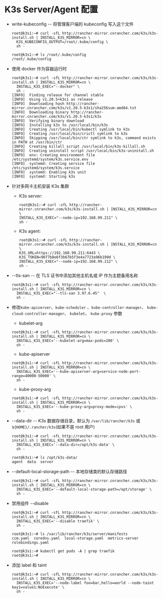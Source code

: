 # K3s Server/Agent 配置

- write-kubeconfig -- 将管理客户端的 kubeconfig 写入这个文件

  ```
  root@k3s1:~# curl -sfL http://rancher-mirror.cnrancher.com/k3s/k3s-install.sh | INSTALL_K3S_MIRROR=cn \
    K3S_KUBECONFIG_OUTPUT=/root/.kube/config \
    sh -

  root@k3s1:~# ls /root/.kube/config
  /root/.kube/config
  ```

- 使用 docker 作为容器运行时

  ```
  root@k3s1:~# curl -sfL http://rancher-mirror.cnrancher.com/k3s/k3s-install.sh | INSTALL_K3S_MIRROR=cn \
    INSTALL_K3S_EXEC="--docker" \
    sh -
  [INFO]  Finding release for channel stable
  [INFO]  Using v1.20.5+k3s1 as release
  [INFO]  Downloading hash http://rancher-mirror.cnrancher.com/k3s/v1.20.5-k3s1/sha256sum-amd64.txt
  [INFO]  Downloading binary http://rancher-mirror.cnrancher.com/k3s/v1.20.5-k3s1/k3s
  [INFO]  Verifying binary download
  [INFO]  Installing k3s to /usr/local/bin/k3s
  [INFO]  Creating /usr/local/bin/kubectl symlink to k3s
  [INFO]  Creating /usr/local/bin/crictl symlink to k3s
  [INFO]  Skipping /usr/local/bin/ctr symlink to k3s, command exists in PATH at /usr/bin/ctr
  [INFO]  Creating killall script /usr/local/bin/k3s-killall.sh
  [INFO]  Creating uninstall script /usr/local/bin/k3s-uninstall.sh
  [INFO]  env: Creating environment file /etc/systemd/system/k3s.service.env
  [INFO]  systemd: Creating service file /etc/systemd/system/k3s.service
  [INFO]  systemd: Enabling k3s unit
  [INFO]  systemd: Starting k3s
  ```

- 针对多网卡主机安装 K3s 集群

  - K3s server:

    ```
    root@k3s1:~# curl -sfL http://rancher-mirror.cnrancher.com/k3s/k3s-install.sh | INSTALL_K3S_MIRROR=cn \
    INSTALL_K3S_EXEC="--node-ip=192.168.99.211" \
    sh -
    ```

  - K3s agent:
    ```
    root@k3s1:~# curl -sfL http://rancher-mirror.cnrancher.com/k3s/k3s-install.sh | INSTALL_K3S_MIRROR=cn \
    K3S_URL=https://192.168.99.211:6443 \
    K3S_TOKEN=9077b8e6f3b67b5f3e4a7723a96b199d \
    INSTALL_K3S_EXEC="--node-ip=192.168.99.212" \
    sh -
    ```

- --tls-san -- 在 TLS 证书中添加其他主机名或 IP 作为主题备用名称

  ```
  root@k3s1:~# curl -sfL http://rancher-mirror.cnrancher.com/k3s/k3s-install.sh | INSTALL_K3S_MIRROR=cn \
    INSTALL_K3S_EXEC="--tls-san 3.97.6.45"  \
    sh -
  ```

- 修改`kube-apiserver`、`kube-scheduler` 、`kube-controller-manager`、 `kube-cloud-controller-manager`、 `kubelet`、 `kube-proxy` 参数

  - kubelet-arg

  ```
  root@k3s1:~# curl -sfL http://rancher-mirror.cnrancher.com/k3s/k3s-install.sh | INSTALL_K3S_MIRROR=cn \
    INSTALL_K3S_EXEC='--kubelet-arg=max-pods=200' \
    sh -
  ```

  - kube-apiserver

  ```
  root@k3s1:~# curl -sfL http://rancher-mirror.cnrancher.com/k3s/k3s-install.sh | INSTALL_K3S_MIRROR=cn \
    INSTALL_K3S_EXEC='--kube-apiserver-arg=service-node-port-range=40000-50000' \
    sh -
  ```

  - kube-proxy-arg

  ```
  root@k3s1:~# curl -sfL http://rancher-mirror.cnrancher.com/k3s/k3s-install.sh | INSTALL_K3S_MIRROR=cn \
    INSTALL_K3S_EXEC='--kube-proxy-arg=proxy-mode=ipvs' \
    sh -
  ```

- --data-dir -- K3s 数据存储目录，默认为 `/var/lib/rancher/k3s` 或 `${HOME}/.rancher/k3s`(如果不是 root 用户)

  ```
  root@k3s1:~# curl -sfL http://rancher-mirror.cnrancher.com/k3s/k3s-install.sh | INSTALL_K3S_MIRROR=cn \
    INSTALL_K3S_EXEC='--data-dir=/opt/k3s-data' \
    sh -

  root@k3s1:~# ls /opt/k3s-data/
  agent  data  server
  ```

- --default-local-storage-path -- 本地存储类的默认存储路径

  ```
  root@k3s1:~# curl -sfL http://rancher-mirror.cnrancher.com/k3s/k3s-install.sh | INSTALL_K3S_MIRROR=cn \
    INSTALL_K3S_EXEC='--default-local-storage-path=/opt/storage' \
    sh -
  ```

- 禁用组件 --disable

  ```
  root@k3s1:~# curl -sfL http://rancher-mirror.cnrancher.com/k3s/k3s-install.sh | INSTALL_K3S_MIRROR=cn \
    INSTALL_K3S_EXEC='--disable traefik' \
    sh -

  root@k3s1:~# ls /var/lib/rancher/k3s/server/manifests
  ccm.yaml  coredns.yaml  local-storage.yaml  metrics-server  rolebindings.yaml

  root@k3s1:~# kubectl get pods -A | grep traefik
  root@k3s1:~#
  ```

- 添加 label 和 taint
  ```
  root@k3s1:~# curl -sfL http://rancher-mirror.cnrancher.com/k3s/k3s-install.sh | INSTALL_K3S_MIRROR=cn \
    INSTALL_K3S_EXEC='--node-label foo=bar,hello=world --node-taint key1=value1:NoExecute' \
    sh -
  ```
